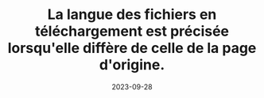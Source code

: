---
N: '144'
Rubrique: Liens
title: La langue des fichiers en téléchargement est précisée lorsqu'elle diffère
  de celle de la page d'origine.
detail: La langue des fichiers en téléchargement est précisée lorsqu'elle  diffère de celle du Document de Contenu (Content Document) d'origine.
abstract: 
categories: [" Liens"]
agrege: O4144-E049
opquast: '4 144'
indiceebook: '49'
description: "Règle n° 049"
before: "048"
weight: "049"
after: "050"
actif: '1'
layout: rules
date: 2023-09-28
tags: ["", ""]
objectif: ["", ""]
Meo: [""]
Controle: [""
]
Source: ["Opquast"]
Referentiel: [""]
Steps: ["", ""]
---